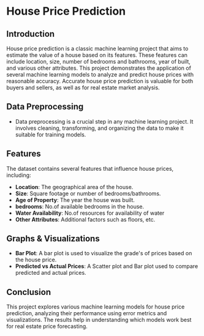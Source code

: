 # House Price Prediction

## Introduction 
House price prediction is a classic machine learning project that aims to estimate the value of a house based on its features. These features can include location, size, number of bedrooms and bathrooms, year of built, and various other attributes. This project demonstrates the application of several machine learning models to analyze and predict house prices with reasonable accuracy. Accurate house price prediction is valuable for both buyers and sellers, as well as for real estate market analysis.

##  Data Preprocessing 
- Data preprocessing is a crucial step in any machine learning project. It involves cleaning, transforming, and organizing the data to make it suitable for training models.

## Features 
The dataset contains several features that influence house prices, including:
- **Location**: The geographical area of the house.
- **Size**: Square footage or number of bedrooms/bathrooms.
- **Age of Property**: The year the house was built.
- **bedrooms**: No.of available bedrooms in the house.
- **Water Availability**: No.of resources for availability of water
- **Other Attributes**: Additional factors such as  floors, etc.

## Graphs & Visualizations
- **Bar Plot**: A bar plot is used to visualize the grade's of prices based on the house price.
- **Predicted vs Actual Prices**: A Scatter plot and Bar plot used to compare predicted and actual prices.

## Conclusion
This project explores various machine learning models for house price prediction, analyzing their performance using error metrics and visualizations. 
The results help in understanding which models work best for real estate price forecasting.
